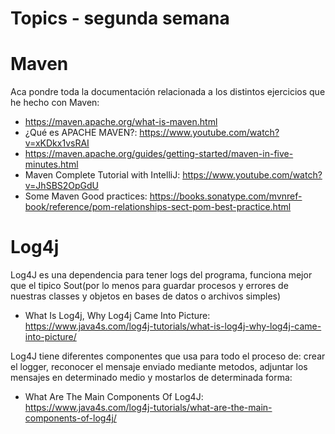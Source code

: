 # Topics - segunda semana

# Maven

Aca pondre toda la documentación relacionada a los distintos ejercicios que he hecho con Maven:

- https://maven.apache.org/what-is-maven.html
- ¿Qué es APACHE MAVEN?: https://www.youtube.com/watch?v=xKDkx1vsRAI
- https://maven.apache.org/guides/getting-started/maven-in-five-minutes.html
- Maven Complete Tutorial with IntelliJ: https://www.youtube.com/watch?v=JhSBS2OpGdU
- Some Maven Good practices: https://books.sonatype.com/mvnref-book/reference/pom-relationships-sect-pom-best-practice.html

# Log4j

Log4J es una dependencia para tener logs del programa, funciona mejor que el tipico Sout(por lo menos para guardar procesos y errores de nuestras classes y objetos en bases de datos o archivos simples)

- What Is Log4j, Why Log4j Came Into Picture: https://www.java4s.com/log4j-tutorials/what-is-log4j-why-log4j-came-into-picture/

Log4J tiene diferentes componentes que usa para todo el proceso de: crear el logger, reconocer el mensaje enviado mediante metodos, adjuntar los mensajes en determinado medio y mostarlos de determinada forma:

- What Are The Main Components Of Log4J: https://www.java4s.com/log4j-tutorials/what-are-the-main-components-of-log4j/

